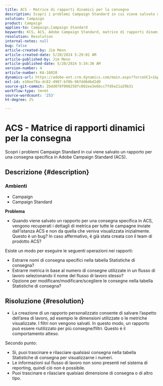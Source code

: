 ```yaml
---
title: ACS - Matrice di rapporti dinamici per la consegna
description: Scopri i problemi Campaign Standard in cui viene salvato un rapporto per una consegna specifica in Adobe Campaign Standard (ACS).
solution: Campaign
product: Campaign
applies-to: Campaign,Campaign Standard
keywords: KCS, ACS, Adobe Campaign Standard, matrice di rapporti dinamici, consegna, domande frequenti
resolution: Resolution
internal-notes: null
bug: false
article-created-by: Jim Menn
article-created-date: 5/20/2024 5:29:01 AM
article-published-by: Jim Menn
article-published-date: 5/20/2024 5:34:38 AM
version-number: 4
article-number: KA-16020
dynamics-url: https://adobe-ent.crm.dynamics.com/main.aspx?forceUCI=1&pagetype=entityrecord&etn=knowledgearticle&id=873affd7-6916-ef11-9f8a-6045bd006268
exl-id: e10ee78a-dc82-4987-bf0b-96fdd6dbd2d0
source-git-commit: 2bdd078f008258fc002ee3e6bcc7fd5e21a29b31
workflow-type: tm+mt
source-wordcount: '253'
ht-degree: 2%

---
```


# ACS - Matrice di rapporti dinamici per la consegna


Scopri i problemi Campaign Standard in cui viene salvato un rapporto per una consegna specifica in Adobe Campaign Standard (ACS).

## Descrizione {#description}


### <b>Ambienti</b>

- Campaign
- Campaign Standard




<b>Problema</b>

- Quando viene salvato un rapporto per una consegna specifica in ACS, vengono recuperati i dettagli di metrica per tutte le campagne inviate dall’istanza ACS e non da quella che veniva visualizzata inizialmente. Questo è un bug? In caso affermativo, è già stata creata con il team di prodotto ACS?


Esiste un modo per eseguire le seguenti operazioni nei rapporti:

- Estrarre nomi di consegna specifici nella tabella Statistiche di consegna?
- Estrarre metrica in base al numero di consegne utilizzate in un flusso di lavoro selezionando il nome del flusso di lavoro stesso?
- Opzione per modificare/modificare/scegliere le consegne nella tabella Statistiche di consegna?





## Risoluzione {#resolution}


- La creazione di un rapporto personalizzato consente di salvare l’aspetto dell’area di lavoro, ad esempio le dimensioni utilizzate o le metriche visualizzate. I filtri non vengono salvati. In questo modo, un rapporto può essere riutilizzato per più consegne/filtri. Questo è il comportamento atteso.


Secondo punto:



- Sì, puoi trascinare e rilasciare qualsiasi consegna nella tabella Statistiche di consegna per visualizzarne i numeri.
- Le informazioni sul flusso di lavoro non sono presenti nel sistema di reporting, quindi ciò non è possibile.
- Puoi trascinare e rilasciare qualsiasi dimensione di consegna o di altro tipo.
